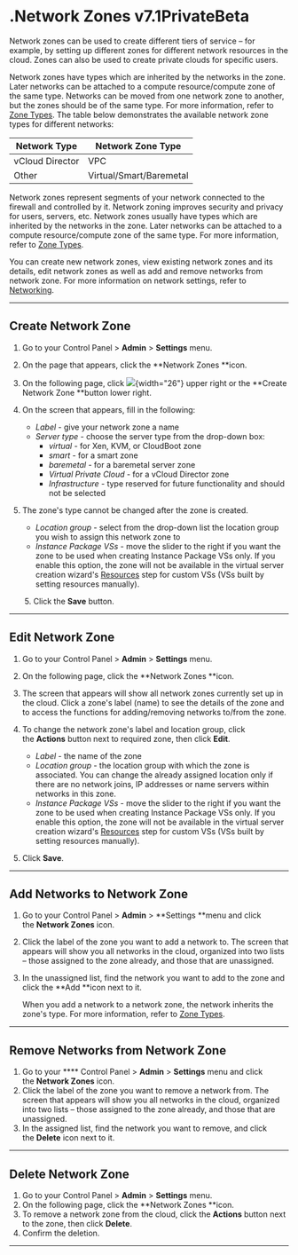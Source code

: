 # .Network Zones v7.1PrivateBeta

Network zones can be used to create different tiers of service – for example, by setting up different zones for different network resources in the cloud. Zones can also be used to create private clouds for specific users.

Network zones have types which are inherited by the networks in the zone. Later networks can be attached to a compute resource/compute zone of the same type. Networks can be moved from one network zone to another, but the zones should be of the same type. For more information, refer to [Zone Types](.Zone_Types_v7.1PrivateBeta). The table below demonstrates the available network zone types for different networks:

| Network Type    | Network Zone Type       |
|-----------------|-------------------------|
| vCloud Director | VPC                     |
| Other           | Virtual/Smart/Baremetal |

Network zones represent segments of your network connected to the firewall and controlled by it. Network zoning improves security and privacy for users, servers, etc. Network zones usually have types which are inherited by the networks in the zone. Later networks can be attached to a compute resource/compute zone of the same type. For more information, refer to [Zone Types](https://devopsdocs.onapp.com/display/TEST2/.Zone+Types+v6.5). 

You can create new network zones, view existing network zones and its details, edit network zones as well as add and remove networks from network zone. For more information on network settings, refer to [Networking](.Networking_v7.1PrivateBeta).

------------------------------------------------------------------------

## Create Network Zone

1.  Go to your Control Panel &gt; **Admin** &gt; **Settings** menu.
2.  On the page that appears, click the **Network Zones **icon.
3.  On the following page, click ![](https://docs.onapp.com/download/thumbnails/192906758/image2022-4-19_9-15-10.png?version=1&modificationDate=1707300361708&api=v2){width="26"} upper right or the **Create Network Zone **button lower right.
4.  On the screen that appears, fill in the following:
    -   *Label* - give your network zone a name
    -   *Server type* - choose the server type from the drop-down box:
        -   *virtual* - for Xen, KVM, or CloudBoot zone
        -   *smart* - for a smart zone
        -   *baremetal* - for a baremetal server zone
        -   *Virtual Private Cloud* - for a vCloud Director zone
        -   *Infrastructure* - type reserved for future functionality and should not be selected

5.  The zone's type cannot be changed after the zone is created.

    -   *Location group* - select from the drop-down list the location group you wish to assign this network zone to
    -   *Instance Package VSs* - move the slider to the right if you want the zone to be used when creating Instance Package VSs only. If you enable this option, the zone will not be available in the virtual server creation wizard's [Resources](https://devopsdocs.onapp.com/display/TEST2/.Create+Virtual+Server+v7.0) step for custom VSs (VSs built by setting resources manually).

       5. Click the **Save** button.

------------------------------------------------------------------------

## Edit Network Zone

1.  Go to your Control Panel &gt; **Admin** &gt; **Settings** menu.
2.  On the following page, click the **Network Zones **icon.
3.  The screen that appears will show all network zones currently set up in the cloud. Click a zone's label (name) to see the details of the zone and to access the functions for adding/removing networks to/from the zone.
4.  To change the network zone's label and location group, click the **Actions** button next to required zone, then click **Edit**. 
    -   *Label* - the name of the zone
    -   *Location group* - the location group with which the zone is associated. You can change the already assigned location only if there are no network joins, IP addresses or name servers within networks in this zone.
    -   *Instance Package VSs* - move the slider to the right if you want the zone to be used when creating Instance Package VSs only. If you enable this option, the zone will not be available in the virtual server creation wizard's [Resources](.Create_Virtual_Server_v7.1PrivateBeta) step for custom VSs (VSs built by setting resources manually). 

5.  Click **Save**.

------------------------------------------------------------------------

## Add Networks to Network Zone

1.  Go to your Control Panel &gt; **Admin** &gt; **Settings **menu and click the **Network Zones** icon.
2.  Click the label of the zone you want to add a network to. The screen that appears will show you all networks in the cloud, organized into two lists – those assigned to the zone already, and those that are unassigned.
3.  In the unassigned list, find the network you want to add to the zone and click the **Add **icon next to it.

    When you add a network to a network zone, the network inherits the zone's type. For more information, refer to [Zone Types](.Zone_Types_v7.1PrivateBeta).

------------------------------------------------------------------------

## Remove Networks from Network Zone

1.  Go to your **** Control Panel &gt; **Admin** &gt; **Settings** menu and click the **Network Zones** icon.
2.  Click the label of the zone you want to remove a network from. The screen that appears will show you all networks in the cloud, organized into two lists – those assigned to the zone already, and those that are unassigned.
3.  In the assigned list, find the network you want to remove, and click the **Delete** icon next to it.

------------------------------------------------------------------------

## Delete Network Zone

1.  Go to your Control Panel &gt; **Admin** &gt; **Settings** menu.
2.  On the following page, click the **Network Zones **icon.
3.  To remove a network zone from the cloud, click the **Actions** button next to the zone, then click **Delete**. 
4.  Confirm the deletion.

------------------------------------------------------------------------


